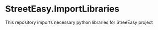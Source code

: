 # StreetEasy.ImportLibraries
This repository imports necessary python libraries for StreeEasy project
